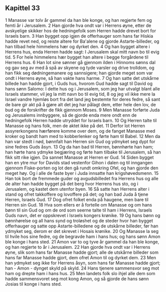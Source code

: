 ## Kapittel 33

1 Manasse var tolv år gammel da han ble konge, og han regjerte fem og femti år i Jerusalem.
2 Han gjorde hva ondt var i Herrens øyne, etter de avskyelige skikker hos de hedningefolk som Herren hadde drevet bort for Israels barn.
3 Han bygget opp igjen de offerhauger som hans far Hiskia hadde revet ned, og reiste altere for Ba'alene og gjorde Astarte-billeder, og han tilbad hele himmelens hær og dyrket den.
4 Og han bygget altere i Herrens hus, enda Herren hadde sagt: I Jerusalem skal mitt navn bo til evig tid.
5 For hele himmelens hær bygget han altere i begge forgårdene til Herrens hus.
6 Han lot sine sønner gå gjennom ilden i Hinnoms sønns dal og gav seg av med å spå av skyene og tyde varsler og drive trolldom, og han fikk seg dødningemanere og sannsigere; han gjorde meget som var ondt i Herrens øyne, så han vakte hans harme.
7 Og han satte det utskårne billede han hadde gjort, i Guds hus, hvorom Gud hadde sagt til David og hans sønn Salomo: I dette hus og i Jerusalem, som jeg har utvalgt blant alle Israels stammer, vil jeg la mitt navn bo til evig tid,
8 og jeg vil ikke mere la Israel vandre hjemløs bort fra det land jeg bestemte for deres fedre, så sant de bare gir akt på å gjøre alt det jeg har pålagt dem, etter hele den lov, de bud og de forskrifter de fikk gjennom Moses.
9 Men Manasse forførte Juda og Jerusalems innbyggere, så de gjorde enda mere ondt enn de hedningefolk Herren hadde utryddet for Israels barn.
10 Og Herren talte til Manasse og hans folk, men de aktet ikke på det.
11 Derfor lot Herren assyrerkongens hærførere komme over dem, og de fanget Manasse med kroker og bandt ham med to kobberlenker og førte ham til Babel.
12 Men da han var stedt i nød, bønnfalt han Herren sin Gud og ydmyket seg dypt for sine fedres Guds åsyn.
13 Og da han bad til Herren, bønnhørte han ham; han hørte hans ydmyke begjæring og førte ham tilbake til Jerusalem, så han fikk sitt rike igjen. Da sannet Manasse at Herren er Gud.
14 Siden bygget han en ytre mur for Davids stad vestenfor Gihon i dalen og til inngangen gjennom Fiske-porten og lot den gå rundt omkring Ofel, og han gjorde den meget høy. Og i alle de faste byer i Juda innsatte han krigshøvedsmenn.
15 Han tok bort de fremmede guder og avgudsbilledet fra Herrens hus og alle de alter han hadde bygget på det berg hvor Herrens hus sto, og i Jerusalem, og kastet dem utenfor byen.
16 Så satte han Herrens alter i stand og ofret takkoffere og lovoffere på det; og han bad Juda å tjene Herren, Israels Gud.
17 Dog ofret folket enda på haugene, men bare til Herren sin Gud.
18 Hva som ellers er å fortelle om Manasse og om hans bønn til sin Gud og om de ord som seerne talte til ham i Herrens, Israels Guds navn, det er oppskrevet i Israels kongers krønike.
19 Og hans bønn og bønnhørelse og all hans synd og troløshet og de steder hvor han bygget offerhauger og satte opp Astarte-billedene og de utskårne billeder, før han ydmyket seg, derom er det skrevet i Hosais krønike.
20 Og Manasse la seg til hvile hos sine fedre, og de begravde ham i hans hus; og hans sønn Amon ble konge i hans sted.
21 Amon var to og tyve år gammel da han ble konge, og han regjerte to år i Jerusalem.
22 Han gjorde hva ondt var i Herrens øyne, slik som hans far Manasse hadde gjort; alle de utskårne billeder som hans far Manasse hadde gjort, dem ofret Amon til og dyrket dem.
23 Men han ydmyket seg ikke for Herrens åsyn, som hans far Manasse hadde gjort; han - Amon - dynget skyld på skyld.
24 Hans tjenere sammensvor seg mot ham og drepte ham i hans hus.
25 Men landets folk slo ihjel alle dem som hadde sammensvoret seg mot kong Amon, og så gjorde de hans sønn Josias til konge i hans sted.
